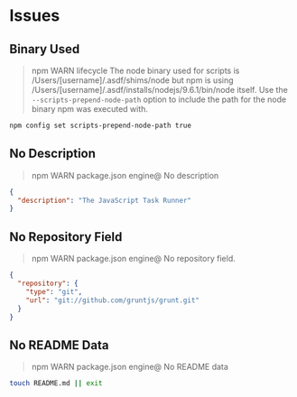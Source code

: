 # Issues

## Binary Used

> npm WARN lifecycle The node binary used for scripts is /Users/[username]/.asdf/shims/node but npm is using /Users/[username]/.asdf/installs/nodejs/9.6.1/bin/node itself. Use the `--scripts-prepend-node-path` option to include the path for the node binary npm was executed with.

```sh
npm config set scripts-prepend-node-path true
```

## No Description

> npm WARN package.json engine@ No description

```json
{
  "description": "The JavaScript Task Runner"
}
```

## No Repository Field

> npm WARN package.json engine@ No repository field.

```json
{
  "repository": {
    "type": "git",
    "url": "git://github.com/gruntjs/grunt.git"
  }
}
```

## No README Data

> npm WARN package.json engine@ No README data

```sh
touch README.md || exit
```
